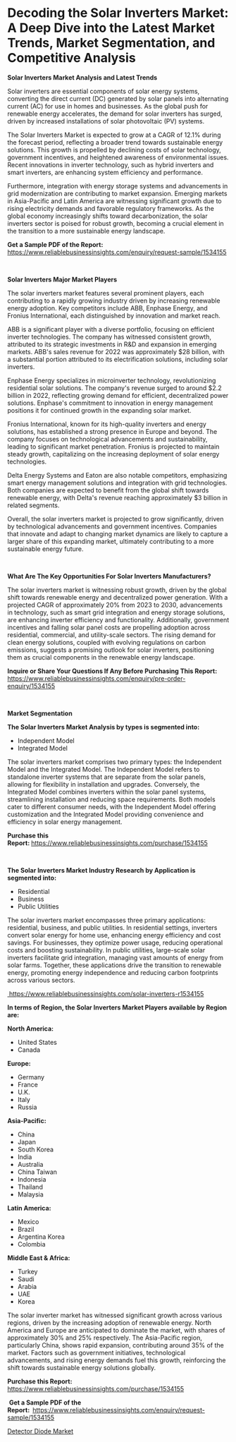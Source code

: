 <p><h1>Decoding the Solar Inverters Market: A Deep Dive into the Latest Market Trends, Market Segmentation, and Competitive Analysis</h1></p><p><strong>Solar Inverters Market Analysis and Latest Trends</strong></p>
<p><p>Solar inverters are essential components of solar energy systems, converting the direct current (DC) generated by solar panels into alternating current (AC) for use in homes and businesses. As the global push for renewable energy accelerates, the demand for solar inverters has surged, driven by increased installations of solar photovoltaic (PV) systems.</p><p>The Solar Inverters Market is expected to grow at a CAGR of 12.1% during the forecast period, reflecting a broader trend towards sustainable energy solutions. This growth is propelled by declining costs of solar technology, government incentives, and heightened awareness of environmental issues. Recent innovations in inverter technology, such as hybrid inverters and smart inverters, are enhancing system efficiency and performance. </p><p>Furthermore, integration with energy storage systems and advancements in grid modernization are contributing to market expansion. Emerging markets in Asia-Pacific and Latin America are witnessing significant growth due to rising electricity demands and favorable regulatory frameworks. As the global economy increasingly shifts toward decarbonization, the solar inverters sector is poised for robust growth, becoming a crucial element in the transition to a more sustainable energy landscape.</p></p>
<p><strong>Get a Sample PDF of the Report:&nbsp;</strong> <a href="https://www.reliablebusinessinsights.com/enquiry/request-sample/1534155?utm_campaign=2811&utm_medium=2&utm_source=Github&utm_content=ia&utm_term=06042025&utm_id=solar-inverters">https://www.reliablebusinessinsights.com/enquiry/request-sample/1534155</a></p>
<p>&nbsp;</p>
<p><strong>Solar Inverters Major Market Players</strong></p>
<p><p>The solar inverters market features several prominent players, each contributing to a rapidly growing industry driven by increasing renewable energy adoption. Key competitors include ABB, Enphase Energy, and Fronius International, each distinguished by innovation and market reach.</p><p>ABB is a significant player with a diverse portfolio, focusing on efficient inverter technologies. The company has witnessed consistent growth, attributed to its strategic investments in R&D and expansion in emerging markets. ABB's sales revenue for 2022 was approximately $28 billion, with a substantial portion attributed to its electrification solutions, including solar inverters.</p><p>Enphase Energy specializes in microinverter technology, revolutionizing residential solar solutions. The company's revenue surged to around $2.2 billion in 2022, reflecting growing demand for efficient, decentralized power solutions. Enphase's commitment to innovation in energy management positions it for continued growth in the expanding solar market.</p><p>Fronius International, known for its high-quality inverters and energy solutions, has established a strong presence in Europe and beyond. The company focuses on technological advancements and sustainability, leading to significant market penetration. Fronius is projected to maintain steady growth, capitalizing on the increasing deployment of solar energy technologies.</p><p>Delta Energy Systems and Eaton are also notable competitors, emphasizing smart energy management solutions and integration with grid technologies. Both companies are expected to benefit from the global shift towards renewable energy, with Delta's revenue reaching approximately $3 billion in related segments.</p><p>Overall, the solar inverters market is projected to grow significantly, driven by technological advancements and government incentives. Companies that innovate and adapt to changing market dynamics are likely to capture a larger share of this expanding market, ultimately contributing to a more sustainable energy future.</p></p>
<p>&nbsp;</p>
<p><strong>What Are The Key Opportunities For Solar Inverters Manufacturers?</strong></p>
<p><p>The solar inverters market is witnessing robust growth, driven by the global shift towards renewable energy and decentralized power generation. With a projected CAGR of approximately 20% from 2023 to 2030, advancements in technology, such as smart grid integration and energy storage solutions, are enhancing inverter efficiency and functionality. Additionally, government incentives and falling solar panel costs are propelling adoption across residential, commercial, and utility-scale sectors. The rising demand for clean energy solutions, coupled with evolving regulations on carbon emissions, suggests a promising outlook for solar inverters, positioning them as crucial components in the renewable energy landscape.</p></p>
<p><strong>Inquire or Share Your Questions If Any Before Purchasing This Report:</strong> <a href="https://www.reliablebusinessinsights.com/enquiry/pre-order-enquiry/1534155?utm_campaign=2811&utm_medium=2&utm_source=Github&utm_content=ia&utm_term=06042025&utm_id=solar-inverters">https://www.reliablebusinessinsights.com/enquiry/pre-order-enquiry/1534155</a></p>
<p>&nbsp;</p>
<p><strong>Market Segmentation</strong></p>
<p><strong>The Solar Inverters Market Analysis by types is segmented into:</strong></p>
<p><ul><li>Independent Model</li><li>Integrated Model</li></ul></p>
<p><p>The solar inverters market comprises two primary types: the Independent Model and the Integrated Model. The Independent Model refers to standalone inverter systems that are separate from the solar panels, allowing for flexibility in installation and upgrades. Conversely, the Integrated Model combines inverters within the solar panel systems, streamlining installation and reducing space requirements. Both models cater to different consumer needs, with the Independent Model offering customization and the Integrated Model providing convenience and efficiency in solar energy management.</p></p>
<p><strong>Purchase this Report:&nbsp;</strong><a href="https://www.reliablebusinessinsights.com/purchase/1534155?utm_campaign=2811&utm_medium=2&utm_source=Github&utm_content=ia&utm_term=06042025&utm_id=solar-inverters">https://www.reliablebusinessinsights.com/purchase/1534155</a></p>
<p>&nbsp;</p>
<p><strong>The Solar Inverters Market Industry Research by Application is segmented into:</strong></p>
<p><ul><li>Residential</li><li>Business</li><li>Public Utilities</li></ul></p>
<p><p>The solar inverters market encompasses three primary applications: residential, business, and public utilities. In residential settings, inverters convert solar energy for home use, enhancing energy efficiency and cost savings. For businesses, they optimize power usage, reducing operational costs and boosting sustainability. In public utilities, large-scale solar inverters facilitate grid integration, managing vast amounts of energy from solar farms. Together, these applications drive the transition to renewable energy, promoting energy independence and reducing carbon footprints across various sectors.</p></p>
<p><a href="https://www.reliablebusinessinsights.com/solar-inverters-r1534155?utm_campaign=2811&utm_medium=2&utm_source=Github&utm_content=ia&utm_term=06042025&utm_id=solar-inverters">&nbsp;https://www.reliablebusinessinsights.com/solar-inverters-r1534155</a></p>
<p><strong>In terms of Region, the Solar Inverters Market Players available by Region are:</strong></p>
<p>
    <p> <strong> North America: </strong>
        <ul>
            <li>United States</li>
            <li>Canada</li>
        </ul>
        </p> 
    <p> <strong> Europe: </strong>
        <ul>
            <li>Germany</li>
            <li>France</li>
            <li>U.K.</li>
            <li>Italy</li>
            <li>Russia</li>
        </ul>
        </p> 
    <p> <strong> Asia-Pacific: </strong>
        <ul>
            <li>China</li>
            <li>Japan</li>
            <li>South Korea</li>
            <li>India</li>
            <li>Australia</li>
            <li>China Taiwan</li>
            <li>Indonesia</li>
            <li>Thailand</li>
            <li>Malaysia</li>
        </ul>
        </p> 
    <p> <strong> Latin America: </strong>
        <ul>
            <li>Mexico</li>
            <li>Brazil</li>
            <li>Argentina Korea</li>
            <li>Colombia</li>
        </ul>
        </p> 
    <p> <strong> Middle East & Africa: </strong>
        <ul>
            <li>Turkey</li>
            <li>Saudi</li>
            <li>Arabia</li>
            <li>UAE</li>
            <li>Korea</li>
        </ul>
    </p>
    </p>
<p><p>The solar inverter market has witnessed significant growth across various regions, driven by the increasing adoption of renewable energy. North America and Europe are anticipated to dominate the market, with shares of approximately 30% and 25% respectively. The Asia-Pacific region, particularly China, shows rapid expansion, contributing around 35% of the market. Factors such as government initiatives, technological advancements, and rising energy demands fuel this growth, reinforcing the shift towards sustainable energy solutions globally.</p></p>
<p><strong>Purchase this Report: </strong><a href="https://www.reliablebusinessinsights.com/purchase/1534155?utm_campaign=2811&utm_medium=2&utm_source=Github&utm_content=ia&utm_term=06042025&utm_id=solar-inverters">https://www.reliablebusinessinsights.com/purchase/1534155</a></p>
<p>&nbsp;<strong>Get a Sample PDF of the Report:&nbsp;&nbsp;</strong><a href="https://www.reliablebusinessinsights.com/enquiry/request-sample/1534155?utm_campaign=2811&utm_medium=2&utm_source=Github&utm_content=ia&utm_term=06042025&utm_id=solar-inverters">https://www.reliablebusinessinsights.com/enquiry/request-sample/1534155</a></p>
<p><strong></strong></p>
<p><p><a href="https://github.com/nafidurii/Market-Research-Report-List-1/blob/main/detector-diode-market.md?utm_campaign=2811&utm_medium=2&utm_source=Github&utm_content=ia&utm_term=06042025&utm_id=solar-inverters">Detector Diode Market</a></p></p>